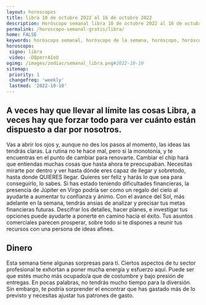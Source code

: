 ```yaml
---
layout: horoscopos
title: libra 10 de octubre 2022 al 16 de octubre 2022 
description: Horóscopo semanal libra 10 de octubre 2022 al 16 de octubre 2022. A veces hay que llevar al límite las cosas Libra, a veces hay que forzar todo para ver cuánto están dispuesto a dar por nosotros.
permalink: /horoscopo-semanal-gratis/libra/
home: FALSE
keywords: horóscopo semanal, horóscopo de la semana, horóscopo, horóscopo gratis,horóscopos, horóscopo esperanza gracia, horoscopos libra la semana, horóscopos gratis, Tarot, Astrologia, Zodíaco, libra, horoscopo gratis, semanal
horoscopo:
 signo: libra
 video: -DQpmrrAIeU
ogimg: /images/zodiac/semanal_libra.png#2022-10-10
sitemap:
 priority: 1
 changefreq: 'weekly'
 lastmod: '2022-10-10'
---
```




## A veces hay que llevar al límite las cosas Libra, a veces hay que forzar todo para ver cuánto están dispuesto a dar por nosotros.

Vas a abrir los ojos y, aunque no des los pasos al momento, las ideas las tendrás claras. 
 La rutina no te hace mal, pero si la monotonía, y te encuentras en el punto de cambiar para renovarte. 
 Cambiar el chip hará que entiendas muchas cosas que hasta ahora te preocupaban. Necesitas mirarte por dentro y ver hasta dónde eres capaz de llegar y sobretodo, hasta donde QUIERES llegar. Quieres ser feliz y harás lo que sea para conseguirlo, lo sabes.
Si has estado teniendo dificultades financieras, la presencia de Júpiter en Virgo podría ser como un regalo del cielo al ayudarte a aumentar tu confianza y ánimo. Con el avance del Sol, más adelante en la semana, tendrás ansias de analizar y precisar tus metas financieras futuras. Descifrar los detalles, hacer planes, e investigar tus opciones puede ayudarte a ponerte en camino hacia el éxito. Tus asuntos comerciales parecen prosperar, sobre todo si te dispones a reunir tus recursos con una persona de ideas afines.

## Dinero

Esta semana tiene algunas sorpresas para ti. Ciertos aspectos de tu sector profesional te exhortan a poner mucha energía y esfuerzo aquí. Puede ser que estés mucho más ocupado/a que de costumbre y bajo presión de entregas. En pocas palabras, no tendrás mucho tiempo para la diversión. Sin embargo, te podría sorprender el encontrar que has gastado más de lo previsto y necesitas ajustar tus patrones de gasto.